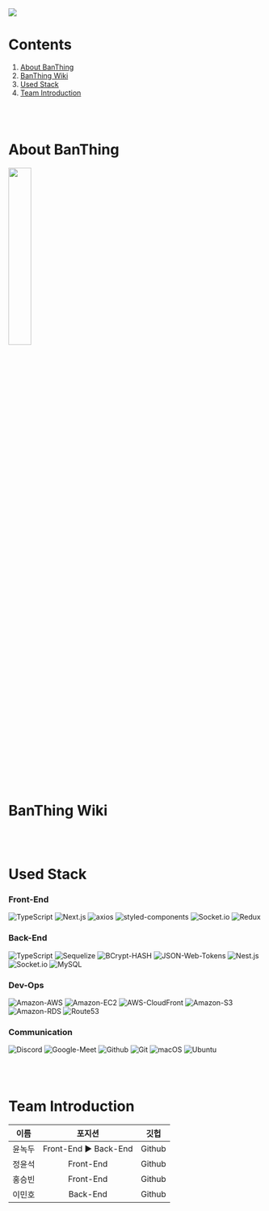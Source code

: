 <img src="https://cdn.discordapp.com/attachments/890401766724751370/942612988614037565/f45bd8aad5bb97d9.jpg" />

# Contents
1. [About BanThing](#About-BanThing)
2. [BanThing Wiki](#BanThing-Wiki)
3. [Used Stack](#Used-Stack)
4. [Team Introduction](#Team-Introduction)

<br/> &nbsp;

# About BanThing
<img src="https://cdn.discordapp.com/attachments/890401766724751370/942605419359117363/LoGo_1.png" width=30% height="auto" />

<br/> &nbsp;

# BanThing Wiki

<br/> &nbsp;

# Used Stack
### Front-End
<img alt="TypeScript" src ="https://img.shields.io/badge/TypeScript-3178C6.svg?&style=for-the-badge&logo=TypeScript&logoColor=white"/> <img alt="Next.js" src ="https://img.shields.io/badge/Next.js-000000.svg?&style=for-the-badge&logo=Next.js&logoColor=white"/>
<img alt="axios" src ="https://img.shields.io/badge/axios-8c4194.svg?&style=for-the-badge&logo=axios&logoColor=white"/>
<img alt="styled-components" src ="https://img.shields.io/badge/styled components-DB7093.svg?&style=for-the-badge&logo=styled-components&logoColor=white"/>
<img alt="Socket.io" src ="https://img.shields.io/badge/Socket.io-25c2a0.svg?&style=for-the-badge&logo=Socket.io&logoColor=white"/>
<img alt="Redux" src ="https://img.shields.io/badge/Redux-764ABC.svg?&style=for-the-badge&logo=Redux&logoColor=white"/>

### Back-End

<img alt="TypeScript" src ="https://img.shields.io/badge/TypeScript-3178C6.svg?&style=for-the-badge&logo=TypeScript&logoColor=white"/> <img alt="Sequelize" src ="https://img.shields.io/badge/Sequelize-52B0E7.svg?&style=for-the-badge&logo=Sequelize&logoColor=white"/>
<img alt="BCrypt-HASH" src ="https://img.shields.io/badge/BCrypt HASH-575757.svg?&style=for-the-badge&logo=None&logoColor=white"/>
<img alt="JSON-Web-Tokens" src ="https://img.shields.io/badge/JWT-d63aff.svg?&style=for-the-badge&logo=JSON Web Tokens&logoColor=white"/>
<img alt="Nest.js" src ="https://img.shields.io/badge/Nest.js-E0234E.svg?&style=for-the-badge&logo=NestJS&logoColor=white"/>
<img alt="Socket.io" src ="https://img.shields.io/badge/Socket.io-25c2a0.svg?&style=for-the-badge&logo=Socket.io&logoColor=white"/>
<img alt="MySQL" src ="https://img.shields.io/badge/MySQL-4479A1.svg?&style=for-the-badge&logo=MySQL&logoColor=white"/>

### Dev-Ops
<img alt="Amazon-AWS" src ="https://img.shields.io/badge/AWS-232F3E.svg?&style=for-the-badge&logo=Amazon AWS&logoColor=white"/> <img alt="Amazon-EC2" src ="https://img.shields.io/badge/Amazon EC2-e97b13.svg?&style=for-the-badge&logo=None&logoColor=white"/>
<img alt="AWS-CloudFront" src ="https://img.shields.io/badge/AWS Cloud Front-7a49d7.svg?&style=for-the-badge&logo=None&logoColor=white"/>
<img alt="Amazon-S3" src ="https://img.shields.io/badge/Amazon S3-478c29.svg?&style=for-the-badge&logo=None&logoColor=white"/>
<img alt="Amazon-RDS" src ="https://img.shields.io/badge/Amazon RDS-4862e4.svg?&style=for-the-badge&logo=None&logoColor=white"/>
<img alt="Route53" src ="https://img.shields.io/badge/Route53-995ff6.svg?&style=for-the-badge&logo=None&logoColor=white"/>

### Communication
<img alt="Discord" src ="https://img.shields.io/badge/Discord-5865F2.svg?&style=for-the-badge&logo=Discord&logoColor=white"/> <img alt="Google-Meet" src ="https://img.shields.io/badge/Google Meet-00897B.svg?&style=for-the-badge&logo=Google Meet&logoColor=white"/>
<img alt="Github" src ="https://img.shields.io/badge/Github-181717.svg?&style=for-the-badge&logo=Github&logoColor=white"/>
<img alt="Git" src ="https://img.shields.io/badge/Git-F05032.svg?&style=for-the-badge&logo=Git&logoColor=white"/>
<img alt="macOS" src ="https://img.shields.io/badge/mac OS-000000.svg?&style=for-the-badge&logo=Apple&logoColor=white"/>
<img alt="Ubuntu" src ="https://img.shields.io/badge/Ubuntu-E95420.svg?&style=for-the-badge&logo=Ubuntu&logoColor=white"/>

<br/> &nbsp;

# Team Introduction

|이름|포지션|깃헙|
|:---:|:---:|:---:|
|윤녹두|Front-End ▶︎ Back-End|Github|
|정윤석|Front-End|Github|
|홍승빈|Front-End|Github|
|이민호|Back-End|Github|


